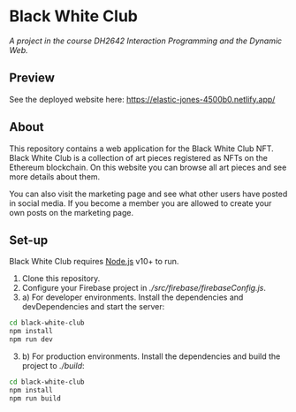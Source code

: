 # Black White Club
_A project in the course DH2642 Interaction Programming and the Dynamic Web._

## Preview
See the deployed website here: https://elastic-jones-4500b0.netlify.app/

## About
This repository contains a web application for the Black White Club NFT. Black White Club is a collection of art pieces registered as NFTs on the Ethereum blockchain. On this website you can browse all art pieces and see more details about them.

You can also visit the marketing page and see what other users have posted in social media. If you become a member you are allowed to create your own posts on the marketing page. 

## Set-up

Black White Club requires [Node.js](https://nodejs.org/) v10+ to run.

1. Clone this repository.
2. Configure your Firebase project in _./src/firebase/firebaseConfig.js_.
3. a) For developer environments. Install the dependencies and devDependencies and start the server:

```sh
cd black-white-club
npm install
npm run dev
```

3. b) For production environments. Install the dependencies and build the project to _./build_:

```sh
cd black-white-club
npm install
npm run build
```
